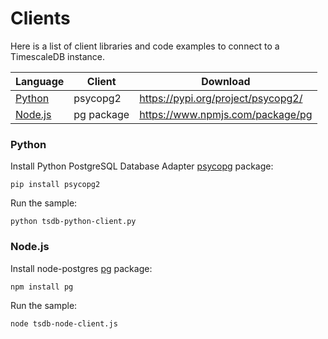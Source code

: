 # Clients

Here is a list of client libraries and code examples to connect to a TimescaleDB instance.


| Language | Client | Download |
|---|---|---|
| [Python](#Python) | psycopg2 | https://pypi.org/project/psycopg2/ |
| [Node.js](#Node.js) | pg package | https://www.npmjs.com/package/pg |


### Python

Install Python PostgreSQL Database Adapter [psycopg]( http://initd.org/psycopg/) package:

   	pip install psycopg2

Run the sample:

    python tsdb-python-client.py
    
    
### Node.js

Install node-postgres [pg](https://www.npmjs.com/package/pg) package:

    npm install pg

Run the sample:

    node tsdb-node-client.js
    
    